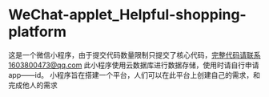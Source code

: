 # WeChat-applet_Helpful-shopping-platform
这是一个微信小程序，由于提交代码数量限制只提交了核心代码，完整代码请联系1603800473@qq.com
此小程序使用云数据库进行数据存储，使用时请自行申请app——id。
小程序旨在搭建一个平台，人们可以在此平台上创建自己的需求，和完成他人的需求
